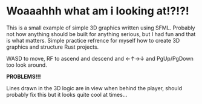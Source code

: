 # Woaaahhh what am i looking at!?!?!
This is a small example of simple 3D graphics written using SFML.
Probably not how anything should be built for anything serious, but I had fun and that is what matters.
Simple practice refrence for myself how to create 3D graphics and structure Rust projects.

WASD to move, RF to ascend and descend and ←↑→↓ and PgUp/PgDown too look around.

**PROBLEMS!!!**

Lines drawn in the 3D logic are in view when behind the player,
should probably fix this but it looks quite cool at times...
